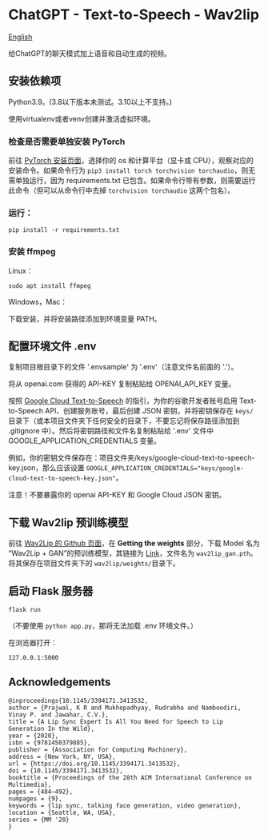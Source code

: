 # ChatGPT - Text-to-Speech - Wav2lip

[English](./README_en.md)

给ChatGPT的聊天模式加上语音和自动生成的视频。

## 安装依赖项

Python3.9。(3.8以下版本未测试。3.10以上不支持。)

使用virtualenv或者venv创建并激活虚拟环境。

### 检查是否需要单独安装 PyTorch

前往 [PyTorch 安装页面](https://pytorch.org/get-started/locally/)，选择你的 os 和计算平台（显卡或 CPU），观察对应的安装命令。如果命令行为 `pip3 install torch torchvision torchaudio`，则无需单独运行，因为 requirements.txt 已包含。如果命令行带有参数，则需要运行此命令（但可以从命令行中去掉 `torchvision torchaudio` 这两个包名）。

### 运行：

    pip install -r requirements.txt

### 安装 ffmpeg

Linux：

    sudo apt install ffmpeg

Windows，Mac：

下载安装，并将安装路径添加到环境变量 PATH。

## 配置环境文件 .env

复制项目根目录下的文件 '.envsample' 为 '.env'（注意文件名前面的 '.'）。

将从 openai.com 获得的 API-KEY 复制粘贴给 OPENAI_API_KEY 变量。

按照 [Google Cloud Text-to-Speech](https://cloud.google.com/text-to-speech/docs/before-you-begin?hl=zh-cn) 的指引，为你的谷歌开发者账号启用 Text-to-Speech API、创建服务账号，最后创建 JSON 密钥，并将密钥保存在 `keys/` 目录下（或本项目文件夹下任何安全的目录下，不要忘记将保存路径添加到 .gitignore 中）。然后将密钥路径和文件名复制粘贴给 '.env' 文件中 GOOGLE_APPLICATION_CREDENTIALS 变量。

例如，你的密钥文件保存在：项目文件夹/keys/google-cloud-text-to-speech-key.json，那么应该设置 `GOOGLE_APPLICATION_CREDENTIALS="keys/google-cloud-text-to-speech-key.json"`。

注意！不要暴露你的 openai API-KEY 和 Google Cloud JSON 密钥。

## 下载 Wav2lip 预训练模型

前往 [Wav2Lip 的 Github 页面](https://github.com/Rudrabha/Wav2Lip)，在 **Getting the weights** 部分，下载 Model 名为 “Wav2Lip + GAN”的预训练模型，其链接为 [Link](https://iiitaphyd-my.sharepoint.com/:u:/g/personal/radrabha_m_research_iiit_ac_in/EdjI7bZlgApMqsVoEUUXpLsBxqXbn5z8VTmoxp55YNDcIA?e=n9ljGW)，文件名为 `wav2lip_gan.pth`。将其保存在项目文件夹下的 `wav2lip/weights/`目录下。

## 启动 Flask 服务器

    flask run

（不要使用 `python app.py`，那将无法加载 .env 环境文件。）

在浏览器打开：

    127.0.0.1:5000

## Acknowledgements

```
@inproceedings{10.1145/3394171.3413532,
author = {Prajwal, K R and Mukhopadhyay, Rudrabha and Namboodiri, Vinay P. and Jawahar, C.V.},
title = {A Lip Sync Expert Is All You Need for Speech to Lip Generation In the Wild},
year = {2020},
isbn = {9781450379885},
publisher = {Association for Computing Machinery},
address = {New York, NY, USA},
url = {https://doi.org/10.1145/3394171.3413532},
doi = {10.1145/3394171.3413532},
booktitle = {Proceedings of the 28th ACM International Conference on Multimedia},
pages = {484–492},
numpages = {9},
keywords = {lip sync, talking face generation, video generation},
location = {Seattle, WA, USA},
series = {MM '20}
}
```
